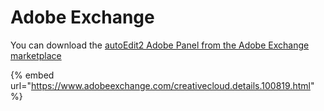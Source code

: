 # Adobe Exchange

You can download the [autoEdit2 Adobe Panel from the Adobe Exchange marketplace](https://www.adobeexchange.com/creativecloud.details.100819.html)

{% embed url="https://www.adobeexchange.com/creativecloud.details.100819.html" %}



